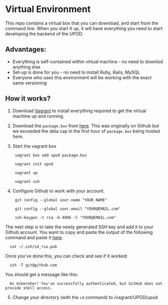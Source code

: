 # Virtual Environment

This repo contains a virtual box that you can download, and start from the command line. When you start it up, it will have everything you need to start developing the backend of the UPOD.

## Advantages:

* Everything is self-contained within virtual machine - no need to downlod anything else
* Set-up is done for you - no need to install Ruby, Rails, MySQL
* Everyone who uses this environment will be working with the exact same versioning

## How it works?

1. Download [Vagrant](https://www.vagrantup.com/downloads.html) to install everything required to get the virtual machine up and running.
2. Download the `package.box` from [here](https://mega.nz/#!KsM2AD6a!Lud-Smyh4SQXwqySKAC29WWuct6uVODBhAeeuG4ZXbM). This was originally on Github but we exceeded the data cap in the first hour of `package.box` being hosted here.
3. Start the vagrant box
    
        vagrant box add upod package.box
    
        vagrant init upod
    
        vagrant up
        
        vagrant ssh

4. Configure Github to work with your account.
    
        git config --global user.name "YOUR NAME"
    
        git config --global user.email "YOUR@EMAIL.com"
    
        ssh-keygen -t rsa -b 4096 -C "YOUR@EMAIL.com"
  
  The next step is to take the newly generated SSH key and add it to your Github account. You want to copy and paste the output of the following command and paste it [here](https://github.com/settings/keys).
  
      cat ~/.ssh/id_rsa.pub
  
  Once you've done this, you can check and see if it worked:
  
      ssh -T git@github.com
  
  You should get a message like this:
  
      Hi mikeroher! You've successfully authenticated, but GitHub does not provide shell access.
    
5. Change your directory (with the `cd` command) to /vagrant/UPOD/upod
